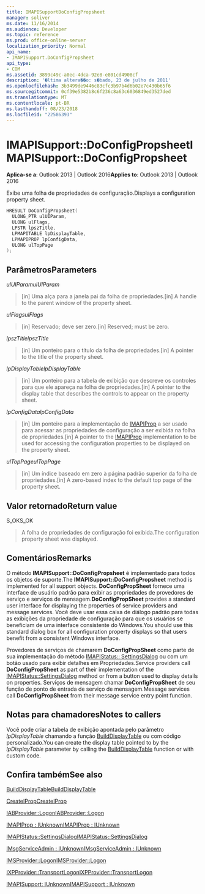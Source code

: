 ```yaml
---
title: IMAPISupportDoConfigPropsheet
manager: soliver
ms.date: 11/16/2014
ms.audience: Developer
ms.topic: reference
ms.prod: office-online-server
localization_priority: Normal
api_name:
- IMAPISupport.DoConfigPropsheet
api_type:
- COM
ms.assetid: 3899c49c-a0ec-4dca-92e8-e801cd4908cf
description: '�ltima altera��o: s�bado, 23 de julho de 2011'
ms.openlocfilehash: 3b3499de9446c83cfc3b97b4d6b02e7c430b65f6
ms.sourcegitcommit: 0cf39e5382b8c6f236c8a63c6036849ed3527ded
ms.translationtype: MT
ms.contentlocale: pt-BR
ms.lasthandoff: 08/23/2018
ms.locfileid: "22586393"
---
```

# <a name="imapisupportdoconfigpropsheet"></a><span data-ttu-id="d1063-103">IMAPISupport::DoConfigPropsheet</span><span class="sxs-lookup"><span data-stu-id="d1063-103">IMAPISupport::DoConfigPropsheet</span></span>

  
  
<span data-ttu-id="d1063-104">**Aplica-se a**: Outlook 2013 | Outlook 2016</span><span class="sxs-lookup"><span data-stu-id="d1063-104">**Applies to**: Outlook 2013 | Outlook 2016</span></span> 
  
<span data-ttu-id="d1063-105">Exibe uma folha de propriedades de configuração.</span><span class="sxs-lookup"><span data-stu-id="d1063-105">Displays a configuration property sheet.</span></span>
  
```cpp
HRESULT DoConfigPropsheet(
  ULONG_PTR ulUIParam,
  ULONG ulFlags,
  LPSTR lpszTitle,
  LPMAPITABLE lpDisplayTable,
  LPMAPIPROP lpConfigData,
  ULONG ulTopPage
);
```

## <a name="parameters"></a><span data-ttu-id="d1063-106">Parâmetros</span><span class="sxs-lookup"><span data-stu-id="d1063-106">Parameters</span></span>

 <span data-ttu-id="d1063-107">_ulUIParam_</span><span class="sxs-lookup"><span data-stu-id="d1063-107">_ulUIParam_</span></span>
  
> <span data-ttu-id="d1063-108">[in] Uma alça para a janela pai da folha de propriedades.</span><span class="sxs-lookup"><span data-stu-id="d1063-108">[in] A handle to the parent window of the property sheet.</span></span>
    
 <span data-ttu-id="d1063-109">_ulFlags_</span><span class="sxs-lookup"><span data-stu-id="d1063-109">_ulFlags_</span></span>
  
> <span data-ttu-id="d1063-110">[in] Reservado; deve ser zero.</span><span class="sxs-lookup"><span data-stu-id="d1063-110">[in] Reserved; must be zero.</span></span>
    
 <span data-ttu-id="d1063-111">_lpszTitle_</span><span class="sxs-lookup"><span data-stu-id="d1063-111">_lpszTitle_</span></span>
  
> <span data-ttu-id="d1063-112">[in] Um ponteiro para o título da folha de propriedades.</span><span class="sxs-lookup"><span data-stu-id="d1063-112">[in] A pointer to the title of the property sheet.</span></span>
    
 <span data-ttu-id="d1063-113">_lpDisplayTable_</span><span class="sxs-lookup"><span data-stu-id="d1063-113">_lpDisplayTable_</span></span>
  
> <span data-ttu-id="d1063-114">[in] Um ponteiro para a tabela de exibição que descreve os controles para que ele apareça na folha de propriedades.</span><span class="sxs-lookup"><span data-stu-id="d1063-114">[in] A pointer to the display table that describes the controls to appear on the property sheet.</span></span>
    
 <span data-ttu-id="d1063-115">_lpConfigData_</span><span class="sxs-lookup"><span data-stu-id="d1063-115">_lpConfigData_</span></span>
  
> <span data-ttu-id="d1063-116">[in] Um ponteiro para a implementação de [IMAPIProp](imapipropiunknown.md) a ser usado para acessar as propriedades de configuração a ser exibida na folha de propriedades.</span><span class="sxs-lookup"><span data-stu-id="d1063-116">[in] A pointer to the [IMAPIProp](imapipropiunknown.md) implementation to be used for accessing the configuration properties to be displayed on the property sheet.</span></span> 
    
 <span data-ttu-id="d1063-117">_ulTopPage_</span><span class="sxs-lookup"><span data-stu-id="d1063-117">_ulTopPage_</span></span>
  
> <span data-ttu-id="d1063-118">[in] Um índice baseado em zero à página padrão superior da folha de propriedades.</span><span class="sxs-lookup"><span data-stu-id="d1063-118">[in] A zero-based index to the default top page of the property sheet.</span></span>
    
## <a name="return-value"></a><span data-ttu-id="d1063-119">Valor retornado</span><span class="sxs-lookup"><span data-stu-id="d1063-119">Return value</span></span>

<span data-ttu-id="d1063-120">S_OK</span><span class="sxs-lookup"><span data-stu-id="d1063-120">S_OK</span></span> 
  
> <span data-ttu-id="d1063-121">A folha de propriedades de configuração foi exibida.</span><span class="sxs-lookup"><span data-stu-id="d1063-121">The configuration property sheet was displayed.</span></span>
    
## <a name="remarks"></a><span data-ttu-id="d1063-122">Comentários</span><span class="sxs-lookup"><span data-stu-id="d1063-122">Remarks</span></span>

<span data-ttu-id="d1063-123">O método **IMAPISupport::DoConfigPropsheet** é implementado para todos os objetos de suporte.</span><span class="sxs-lookup"><span data-stu-id="d1063-123">The **IMAPISupport::DoConfigPropsheet** method is implemented for all support objects.</span></span> <span data-ttu-id="d1063-124">**DoConfigPropSheet** fornece uma interface de usuário padrão para exibir as propriedades de provedores de serviço e serviços de mensagem.</span><span class="sxs-lookup"><span data-stu-id="d1063-124">**DoConfigPropSheet** provides a standard user interface for displaying the properties of service providers and message services.</span></span> <span data-ttu-id="d1063-125">Você deve usar essa caixa de diálogo padrão para todas as exibições da propriedade de configuração para que os usuários se beneficiam de uma interface consistente do Windows.</span><span class="sxs-lookup"><span data-stu-id="d1063-125">You should use this standard dialog box for all configuration property displays so that users benefit from a consistent Windows interface.</span></span> 
  
<span data-ttu-id="d1063-126">Provedores de serviços de chamarem **DoConfigPropSheet** como parte de sua implementação do método [IMAPIStatus:: SettingsDialog](imapistatus-settingsdialog.md) ou com um botão usado para exibir detalhes em Propriedades.</span><span class="sxs-lookup"><span data-stu-id="d1063-126">Service providers call **DoConfigPropSheet** as part of their implementation of the [IMAPIStatus::SettingsDialog](imapistatus-settingsdialog.md) method or from a button used to display details on properties.</span></span> <span data-ttu-id="d1063-127">Serviços de mensagem chamar **DoConfigPropSheet** de seu função de ponto de entrada de serviço de mensagem.</span><span class="sxs-lookup"><span data-stu-id="d1063-127">Message services call **DoConfigPropSheet** from their message service entry point function.</span></span> 
  
## <a name="notes-to-callers"></a><span data-ttu-id="d1063-128">Notas para chamadores</span><span class="sxs-lookup"><span data-stu-id="d1063-128">Notes to callers</span></span>

<span data-ttu-id="d1063-129">Você pode criar a tabela de exibição apontada pelo parâmetro _lpDisplayTable_ chamando a função [BuildDisplayTable](builddisplaytable.md) ou com código personalizado.</span><span class="sxs-lookup"><span data-stu-id="d1063-129">You can create the display table pointed to by the  _lpDisplayTable_ parameter by calling the [BuildDisplayTable](builddisplaytable.md) function or with custom code.</span></span> 
  
## <a name="see-also"></a><span data-ttu-id="d1063-130">Confira também</span><span class="sxs-lookup"><span data-stu-id="d1063-130">See also</span></span>



[<span data-ttu-id="d1063-131">BuildDisplayTable</span><span class="sxs-lookup"><span data-stu-id="d1063-131">BuildDisplayTable</span></span>](builddisplaytable.md)
  
[<span data-ttu-id="d1063-132">CreateIProp</span><span class="sxs-lookup"><span data-stu-id="d1063-132">CreateIProp</span></span>](createiprop.md)
  
[<span data-ttu-id="d1063-133">IABProvider::Logon</span><span class="sxs-lookup"><span data-stu-id="d1063-133">IABProvider::Logon</span></span>](iabprovider-logon.md)
  
[<span data-ttu-id="d1063-134">IMAPIProp : IUnknown</span><span class="sxs-lookup"><span data-stu-id="d1063-134">IMAPIProp : IUnknown</span></span>](imapipropiunknown.md)
  
[<span data-ttu-id="d1063-135">IMAPIStatus::SettingsDialog</span><span class="sxs-lookup"><span data-stu-id="d1063-135">IMAPIStatus::SettingsDialog</span></span>](imapistatus-settingsdialog.md)
  
[<span data-ttu-id="d1063-136">IMsgServiceAdmin : IUnknown</span><span class="sxs-lookup"><span data-stu-id="d1063-136">IMsgServiceAdmin : IUnknown</span></span>](imsgserviceadminiunknown.md)
  
[<span data-ttu-id="d1063-137">IMSProvider::Logon</span><span class="sxs-lookup"><span data-stu-id="d1063-137">IMSProvider::Logon</span></span>](imsprovider-logon.md)
  
[<span data-ttu-id="d1063-138">IXPProvider::TransportLogon</span><span class="sxs-lookup"><span data-stu-id="d1063-138">IXPProvider::TransportLogon</span></span>](ixpprovider-transportlogon.md)
  
[<span data-ttu-id="d1063-139">IMAPISupport: IUnknown</span><span class="sxs-lookup"><span data-stu-id="d1063-139">IMAPISupport : IUnknown</span></span>](imapisupportiunknown.md)

